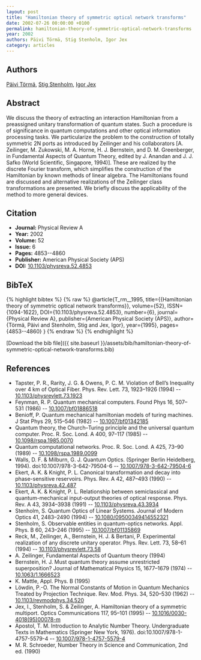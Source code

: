 ```yaml
---
layout: post
title: "Hamiltonian theory of symmetric optical network transforms"
date: 2002-07-26 00:00:00 +0100
permalink: hamiltonian-theory-of-symmetric-optical-network-transforms
year: 2002
authors: Päivi Törmä, Stig Stenholm, Igor Jex
category: articles
---
```

 
## Authors
[Päivi Törmä](authors/paivi-torma), [Stig Stenholm](authors/stig-stenholm), [Igor Jex](authors/igor-jex)
 
## Abstract
We discuss the theory of extracting an interaction Hamiltonian from a preassigned unitary transformation of quantum states. Such a procedure is of significance in quantum computations and other optical information processing tasks. We particularize the problem to the construction of totally symmetric 2N ports as introduced by Zeilinger and his collaborators [A. Zeilinger, M. Zukowski, M. A. Horne, H. J. Bernstein, and D. M. Greenberger, in Fundamental Aspects of Quantum Theory, edited by J. Anandan and J. J. Safko (World Scientific, Singapore, 1994)]. These are realized by the discrete Fourier transform, which simplifies the construction of the Hamiltonian by known methods of linear algebra. The Hamiltonians found are discussed and alternative realizations of the Zeilinger class transformations are presented. We briefly discuss the applicability of the method to more general devices.
 
## Citation
- **Journal:** Physical Review A
- **Year:** 2002
- **Volume:** 52
- **Issue:** 6
- **Pages:** 4853--4860
- **Publisher:** American Physical Society (APS)
- **DOI:** [10.1103/physreva.52.4853](https://doi.org/10.1103/physreva.52.4853)
 
## BibTeX
{% highlight bibtex %}
{% raw %}
@article{T_rm__1995,
  title={{Hamiltonian theory of symmetric optical network transforms}},
  volume={52},
  ISSN={1094-1622},
  DOI={10.1103/physreva.52.4853},
  number={6},
  journal={Physical Review A},
  publisher={American Physical Society (APS)},
  author={Törmä, Päivi and Stenholm, Stig and Jex, Igor},
  year={1995},
  pages={4853--4860}
}
{% endraw %}
{% endhighlight %}
 
[Download the bib file]({{ site.baseurl }}/assets/bib/hamiltonian-theory-of-symmetric-optical-network-transforms.bib)
 
## References
- Tapster, P. R., Rarity, J. G. & Owens, P. C. M. Violation of Bell’s Inequality over 4 km of Optical Fiber. Phys. Rev. Lett. 73, 1923–1926 (1994) -- [10.1103/physrevlett.73.1923](https://doi.org/10.1103/physrevlett.73.1923)
- Feynman, R. P. Quantum mechanical computers. Found Phys 16, 507–531 (1986) -- [10.1007/bf01886518](https://doi.org/10.1007/bf01886518)
- Benioff, P. Quantum mechanical hamiltonian models of turing machines. J Stat Phys 29, 515–546 (1982) -- [10.1007/bf01342185](https://doi.org/10.1007/bf01342185)
- Quantum theory, the Church–Turing principle and the universal quantum computer. Proc. R. Soc. Lond. A 400, 97–117 (1985) -- [10.1098/rspa.1985.0070](https://doi.org/10.1098/rspa.1985.0070)
- Quantum computational networks. Proc. R. Soc. Lond. A 425, 73–90 (1989) -- [10.1098/rspa.1989.0099](https://doi.org/10.1098/rspa.1989.0099)
- Walls, D. F. & Milburn, G. J. Quantum Optics. (Springer Berlin Heidelberg, 1994). doi:10.1007/978-3-642-79504-6 -- [10.1007/978-3-642-79504-6](https://doi.org/10.1007/978-3-642-79504-6)
- Ekert, A. K. & Knight, P. L. Canonical transformation and decay into phase-sensitive reservoirs. Phys. Rev. A 42, 487–493 (1990) -- [10.1103/physreva.42.487](https://doi.org/10.1103/physreva.42.487)
- Ekert, A. K. & Knight, P. L. Relationship between semiclassical and quantum-mechanical input-output theories of optical response. Phys. Rev. A 43, 3934–3938 (1991) -- [10.1103/physreva.43.3934](https://doi.org/10.1103/physreva.43.3934)
- Stenholm, S. Quantum Optics of Linear Systems. Journal of Modern Optics 41, 2483–2490 (1994) -- [10.1080/09500349414552321](https://doi.org/10.1080/09500349414552321)
- Stenholm, S. Observable entities in quantum-optics networks. Appl. Phys. B 60, 243–246 (1995) -- [10.1007/bf01135869](https://doi.org/10.1007/bf01135869)
- Reck, M., Zeilinger, A., Bernstein, H. J. & Bertani, P. Experimental realization of any discrete unitary operator. Phys. Rev. Lett. 73, 58–61 (1994) -- [10.1103/physrevlett.73.58](https://doi.org/10.1103/physrevlett.73.58)
- A. Zeilinger, Fundamental Aspects of Quantum theory (1994)
- Bernstein, H. J. Must quantum theory assume unrestricted superposition? Journal of Mathematical Physics 15, 1677–1679 (1974) -- [10.1063/1.1666523](https://doi.org/10.1063/1.1666523)
- K. Mattle, Appl. Phys. B (1995)
- Löwdin, P.-O. The Normal Constants of Motion in Quantum Mechanics Treated by Projection Technique. Rev. Mod. Phys. 34, 520–530 (1962) -- [10.1103/revmodphys.34.520](https://doi.org/10.1103/revmodphys.34.520)
- Jex, I., Stenholm, S. & Zeilinger, A. Hamiltonian theory of a symmetric multiport. Optics Communications 117, 95–101 (1995) -- [10.1016/0030-4018(95)00078-m](https://doi.org/10.1016/0030-4018(95)00078-m)
- Apostol, T. M. Introduction to Analytic Number Theory. Undergraduate Texts in Mathematics (Springer New York, 1976). doi:10.1007/978-1-4757-5579-4 -- [10.1007/978-1-4757-5579-4](https://doi.org/10.1007/978-1-4757-5579-4)
- M. R. Schroeder, Number Theory in Science and Communication, 2nd ed. (1990)

